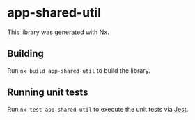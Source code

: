# app-shared-util

This library was generated with [Nx](https://nx.dev).

## Building

Run `nx build app-shared-util` to build the library.

## Running unit tests

Run `nx test app-shared-util` to execute the unit tests via [Jest](https://jestjs.io).
